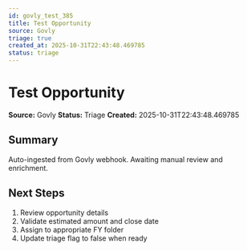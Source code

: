 ```yaml
---
id: govly_test_385
title: Test Opportunity
source: Govly
triage: true
created_at: 2025-10-31T22:43:48.469785
status: triage
---
```


# Test Opportunity

**Source:** Govly
**Status:** Triage
**Created:** 2025-10-31T22:43:48.469785

## Summary

Auto-ingested from Govly webhook. Awaiting manual review and enrichment.

## Next Steps

1. Review opportunity details
2. Validate estimated amount and close date
3. Assign to appropriate FY folder
4. Update triage flag to false when ready
